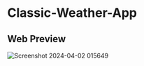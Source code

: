 # Classic-Weather-App

## Web Preview
![Screenshot 2024-04-02 015649](https://github.com/nafismahmud181/Classic-Weather-App/assets/83793002/1b69051c-f0a1-48cc-98a8-5e3f63f686d9)
